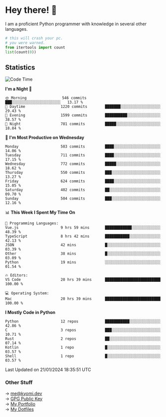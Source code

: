 # Hey there! 👋

I am a proficient Python programmer with knowledge in several other languages.

```py
# this will crash your pc.
# you were warned.
from itertools import count
list(count(0))
```

## Statistics
<!--START_SECTION:waka-->
![Code Time](http://img.shields.io/badge/Code%20Time-803%20hrs%2030%20mins-blue)

**I'm a Night 🦉** 

```text
🌞 Morning                546 commits         ███░░░░░░░░░░░░░░░░░░░░░░   13.17 % 
🌆 Daytime                1220 commits        ███████░░░░░░░░░░░░░░░░░░   29.43 % 
🌃 Evening                1599 commits        ██████████░░░░░░░░░░░░░░░   38.57 % 
🌙 Night                  781 commits         █████░░░░░░░░░░░░░░░░░░░░   18.84 % 
```
📅 **I'm Most Productive on Wednesday** 

```text
Monday                   583 commits         ████░░░░░░░░░░░░░░░░░░░░░   14.06 % 
Tuesday                  711 commits         ████░░░░░░░░░░░░░░░░░░░░░   17.15 % 
Wednesday                772 commits         █████░░░░░░░░░░░░░░░░░░░░   18.62 % 
Thursday                 550 commits         ███░░░░░░░░░░░░░░░░░░░░░░   13.27 % 
Friday                   624 commits         ████░░░░░░░░░░░░░░░░░░░░░   15.05 % 
Saturday                 402 commits         ██░░░░░░░░░░░░░░░░░░░░░░░   09.70 % 
Sunday                   504 commits         ███░░░░░░░░░░░░░░░░░░░░░░   12.16 % 
```


📊 **This Week I Spent My Time On** 

```text
💬 Programming Languages: 
Vue.js                   9 hrs 59 mins       ████████████░░░░░░░░░░░░░   48.39 % 
TypeScript               8 hrs 42 mins       ███████████░░░░░░░░░░░░░░   42.13 % 
JSON                     42 mins             █░░░░░░░░░░░░░░░░░░░░░░░░   03.39 % 
Other                    38 mins             █░░░░░░░░░░░░░░░░░░░░░░░░   03.09 % 
Python                   19 mins             ░░░░░░░░░░░░░░░░░░░░░░░░░   01.54 % 

🔥 Editors: 
VS Code                  20 hrs 39 mins      █████████████████████████   100.00 % 

💻 Operating System: 
Mac                      20 hrs 39 mins      █████████████████████████   100.00 % 
```

**I Mostly Code in Python** 

```text
Python                   12 repos            ███████████░░░░░░░░░░░░░░   42.86 % 
C                        3 repos             ███░░░░░░░░░░░░░░░░░░░░░░   10.71 % 
Rust                     2 repos             ██░░░░░░░░░░░░░░░░░░░░░░░   07.14 % 
Kotlin                   1 repo              █░░░░░░░░░░░░░░░░░░░░░░░░   03.57 % 
Shell                    1 repo              █░░░░░░░░░░░░░░░░░░░░░░░░   03.57 % 
```




 Last Updated on 21/01/2024 18:35:51 UTC
<!--END_SECTION:waka-->

### Other Stuff

→ [me@kyomi.dev](mailto:me@kyomi.dev)\
→ [GPG Public Key](https://github.com/bitterteriyaki.gpg)\
→ [My Portfolio](https://kyomi.dev)\
→ [My Dotfiles](https://github.com/bitterteriyaki/dotfiles)
